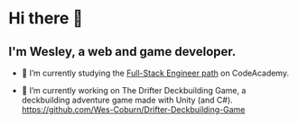 # Hi there 👋

## I'm Wesley, a web and game developer.

- 🌱 I’m currently studying the <a href="https://www.codecademy.com/career-journey/full-stack-engineer">Full-Stack Engineer path</a> on CodeAcademy.

- 🔭 I’m currently working on The Drifter Deckbuilding Game, a deckbuilding adventure game made with Unity (and C#).
https://github.com/Wes-Coburn/Drifter-Deckbuilding-Game

<!--
- 👯 I’m looking to collaborate on ...
- 🤔 I’m looking for help with ...
- 💬 Ask me about ...
- 📫 How to reach me: ...
- 😄 Pronouns: ...
- ⚡ Fun fact: ...
-->
